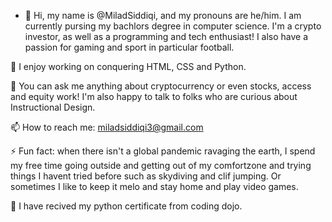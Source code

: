 - 👋 Hi, my name is @MiladSiddiqi, and my pronouns are he/him. I am currently pursing my bachlors degree in computer science. I'm a crypto investor, as well as a programming and tech enthusiast! I also have a passion for gaming and sport in particular football.

🔭 I enjoy working on conquering HTML, CSS and Python.

💬 You can ask me anything about cryptocurrency or even stocks, access and equity work! I'm also happy to talk to folks who are curious about Instructional Design.

📫 How to reach me: miladsiddiqi3@gmail.com 

⚡ Fun fact: when there isn't a global pandemic ravaging the earth, I spend my free time going outside and getting out of my comfortzone and trying things I havent tried before such as skydiving and clif jumping. Or sometimes I like to keep it melo and stay home and play video games.

 🌱 I have recived my python certificate from coding dojo.

